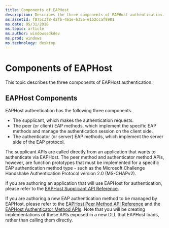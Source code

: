```yaml
---
title: Components of EAPHost
description: Describes the three components of EAPHost authentication.
ms.assetid: f875c3f8-d2fb-461e-b356-e1b2ccaf9981
ms.date: 05/31/2018
ms.topic: article
ms.author: windowssdkdev
ms.prod: windows
ms.technology: desktop
---
```


# Components of EAPHost

This topic describes the three components of EAPHost authentication.

## EAPHost Components

EAPHost authentication has the following three components.

-   The supplicant, which makes the authentication requests.
-   The peer (or client) EAP methods, which implement the specific EAP methods and manage the authentication session on the client side.
-   The authenticator (or server) EAP methods, which implement the server side of the EAP protocol.

The supplicant APIs are called directly from an application that wants to authenticate via EAPHost. The peer method and authenticator method APIs, however, are function prototypes that must be implemented for a specific EAP authentication method type - such as the Microsoft Challenge Handshake Authentication Protocol version 2.0 (MS-CHAPv2).

If you are authoring an application that will use EAPHost for authentication, please refer to the [EAPHost Supplicant API Reference](eap-host-supplicant-api-reference.md).

If you are authoring a new EAP authentication method to be managed by EAPHost, please refer to the [EAPHost Peer Method API Reference](eap-host-peer-method-api-reference.md) and the [EAPHost Authenticator Method APIs](eaphost-authenticator-method-apis.md). Note that you will be creating implementations of these APIs exposed in a new DLL that EAPHost loads, rather than calling them directly.

 

 




